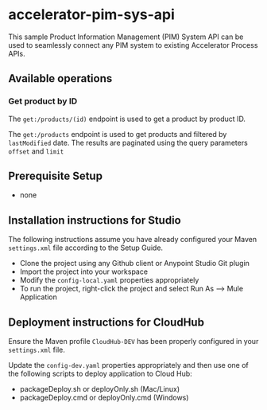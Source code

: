 # accelerator-pim-sys-api

This sample Product Information Management (PIM) System API can be used to 
seamlessly connect any PIM system to existing Accelerator Process APIs.

## Available operations

### Get product by ID

The `get:/products/(id)` endpoint is used to get a product by product ID.

The `get:/products` endpoint is used to get products and filtered by `lastModified` date. The results are paginated using the query parameters `offset` and `limit`

## Prerequisite Setup

- none

## Installation instructions for Studio

The following instructions assume you have already configured your Maven 
`settings.xml` file according to the Setup Guide.

- Clone the project using any Github client or Anypoint Studio Git plugin
- Import the project into your workspace
- Modify the `config-local.yaml` properties appropriately
- To run the project, right-click the project and select Run As --> Mule Application

## Deployment instructions for CloudHub

Ensure the Maven profile `CloudHub-DEV` has been properly configured in your 
`settings.xml` file.

Update the `config-dev.yaml` properties appropriately and then use one of the following 
scripts to deploy application to Cloud Hub:
   
- packageDeploy.sh or deployOnly.sh (Mac/Linux)
- packageDeploy.cmd or deployOnly.cmd (Windows)
